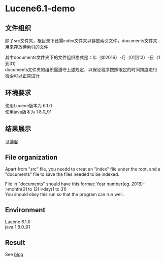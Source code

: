 # Lucene6.1-demo

## 文件组织

除了src文件夹，根目录下还需index文件夹以存放索引文件，documents文件夹用来存放待索引的文件

其中documents文件夹下的文件组织格式是：年（如2016）-月（01到12）-日（1到31）<br>
documents文件夹的组织需遵守上述规定，以保证程序按照限定的时间跨度进行检索可以正常进行

## 环境要求

使用Lucene版本为 6.1.0<br>
使用java版本为 1.8.0_91

## 结果展示

见[博客](http://miyunluo.com/2016/10/12/Lucene/)

## File organization

Apart from "src" file, you needd to creat an "index" file under the root, and a "documents" file to save the files needed to be indexed.

File in "documents" should have this format: Year number(eg. 2016)->month(01 to 12)->day(1 to 31)<br>
You should obey this run so that the program can run well.

## Environment
Lucene 6.1.0<br>
java 1.8.0_91

## Result
See [blog](http://miyunluo.com/2016/10/12/Lucene/)
